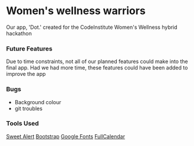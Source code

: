 # Women's wellness warriors

Our app, 'Dot.' created for the CodeInstitute Women's Wellness hybrid hackathon

### Future Features

Due to time constraints, not all of our planned features could make into the final app. Had we had more time, these features could have been added to improve the app

### Bugs 

- Background colour
- git troubles

### Tools Used

[Sweet Alert](https://sweetalert2.github.io/)
[Bootstrap](https://getbootstrap.com/)
[Google Fonts](https://fonts.google.com/)
[FullCalendar](https://fullcalendar.io/)
